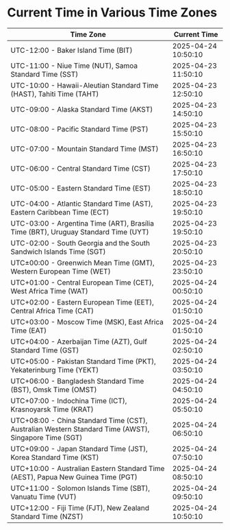 # Current Time in Various Time Zones

| Time Zone | Current Time |
|-----------|--------------|
| UTC-12:00 - Baker Island Time (BIT) | 2025-04-24 10:50:10 |
| UTC-11:00 - Niue Time (NUT), Samoa Standard Time (SST) | 2025-04-23 11:50:10 |
| UTC-10:00 - Hawaii-Aleutian Standard Time (HAST), Tahiti Time (TAHT) | 2025-04-23 12:50:10 |
| UTC-09:00 - Alaska Standard Time (AKST) | 2025-04-23 14:50:10 |
| UTC-08:00 - Pacific Standard Time (PST) | 2025-04-23 15:50:10 |
| UTC-07:00 - Mountain Standard Time (MST) | 2025-04-23 16:50:10 |
| UTC-06:00 - Central Standard Time (CST) | 2025-04-23 17:50:10 |
| UTC-05:00 - Eastern Standard Time (EST) | 2025-04-23 18:50:10 |
| UTC-04:00 - Atlantic Standard Time (AST), Eastern Caribbean Time (ECT) | 2025-04-23 19:50:10 |
| UTC-03:00 - Argentina Time (ART), Brasília Time (BRT), Uruguay Standard Time (UYT) | 2025-04-23 19:50:10 |
| UTC-02:00 - South Georgia and the South Sandwich Islands Time (SGT) | 2025-04-23 20:50:10 |
| UTC±00:00 - Greenwich Mean Time (GMT), Western European Time (WET) | 2025-04-23 23:50:10 |
| UTC+01:00 - Central European Time (CET), West Africa Time (WAT) | 2025-04-24 00:50:10 |
| UTC+02:00 - Eastern European Time (EET), Central Africa Time (CAT) | 2025-04-24 01:50:10 |
| UTC+03:00 - Moscow Time (MSK), East Africa Time (EAT) | 2025-04-24 01:50:10 |
| UTC+04:00 - Azerbaijan Time (AZT), Gulf Standard Time (GST) | 2025-04-24 02:50:10 |
| UTC+05:00 - Pakistan Standard Time (PKT), Yekaterinburg Time (YEKT) | 2025-04-24 03:50:10 |
| UTC+06:00 - Bangladesh Standard Time (BST), Omsk Time (OMST) | 2025-04-24 04:50:10 |
| UTC+07:00 - Indochina Time (ICT), Krasnoyarsk Time (KRAT) | 2025-04-24 05:50:10 |
| UTC+08:00 - China Standard Time (CST), Australian Western Standard Time (AWST), Singapore Time (SGT) | 2025-04-24 06:50:10 |
| UTC+09:00 - Japan Standard Time (JST), Korea Standard Time (KST) | 2025-04-24 07:50:10 |
| UTC+10:00 - Australian Eastern Standard Time (AEST), Papua New Guinea Time (PGT) | 2025-04-24 08:50:10 |
| UTC+11:00 - Solomon Islands Time (SBT), Vanuatu Time (VUT) | 2025-04-24 09:50:10 |
| UTC+12:00 - Fiji Time (FJT), New Zealand Standard Time (NZST) | 2025-04-24 10:50:10 |
